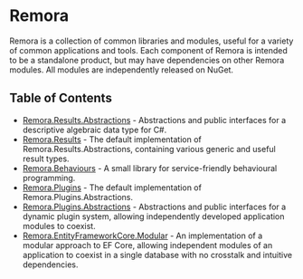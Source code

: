  Remora
 ======
 
Remora is a collection of common libraries and modules, useful for a variety of common applications and tools. Each 
component of Remora is intended to be a standalone product, but may have dependencies on other Remora modules. All 
modules are independently released on NuGet.

## Table of Contents
  * [Remora.Results.Abstractions](Remora.Results.Abstractions) - Abstractions and public interfaces for a descriptive 
  algebraic data type for C#.
  * [Remora.Results](Remora.Results) - The default implementation of Remora.Results.Abstractions, containing various
  generic and useful result types.
  * [Remora.Behaviours](Remora.Behaviours) - A small library for service-friendly behavioural programming.
  * [Remora.Plugins](Remora.Plugins) - The default implementation of Remora.Plugins.Abstractions.
  * [Remora.Plugins.Abstractions](Remora.Plugins.Abstractions) - Abstractions and public interfaces for a dynamic plugin
  system, allowing independently developed application modules to coexist.
  * [Remora.EntityFrameworkCore.Modular](Remora.EntityFrameworkCore.Modular) - An implementation of a modular approach 
  to EF Core, allowing independent modules of an application to coexist in a single database with no crosstalk and 
  intuitive dependencies.
